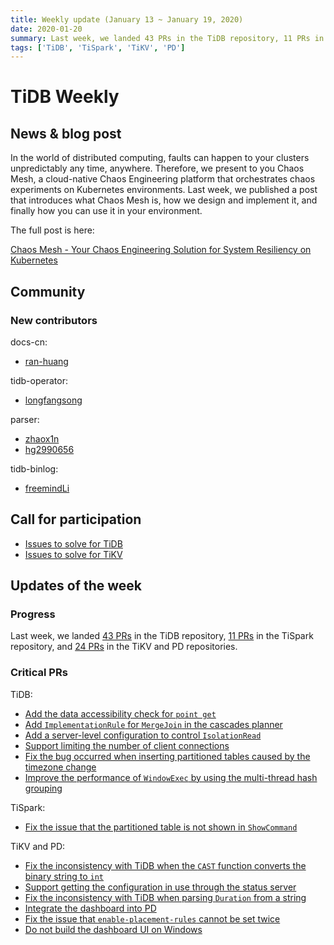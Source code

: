 ```yaml
---
title: Weekly update (January 13 ~ January 19, 2020)
date: 2020-01-20
summary: Last week, we landed 43 PRs in the TiDB repository, 11 PRs in the TiSpark repository, and 24 PRs in the TiKV and PD repositories.
tags: ['TiDB', 'TiSpark', 'TiKV', 'PD']
---
```


# TiDB Weekly

## News & blog post

In the world of distributed computing, faults can happen to your clusters unpredictably any time, anywhere. Therefore, we present to you Chaos Mesh, a cloud-native Chaos Engineering platform that orchestrates chaos experiments on Kubernetes environments. Last week, we published a post that introduces what Chaos Mesh is, how we design and implement it, and finally how you can use it in your environment.

The full post is here:

[Chaos Mesh - Your Chaos Engineering Solution for System Resiliency on Kubernetes](https://pingcap.com/blog/chaos-mesh-your-chaos-engineering-solution-for-system-resiliency-on-kubernetes/)

## Community

### New contributors

docs-cn:

* [ran-huang](https://github.com/ran-huang)

tidb-operator:

* [longfangsong](https://github.com/longfangsong)

parser:

* [zhaox1n](https://github.com/zhaox1n)
* [hg2990656](https://github.com/hg2990656)

tidb-binlog:

* [freemindLi](https://github.com/freemindLi)

## Call for participation

* [Issues to solve for TiDB](https://github.com/pingcap/tidb/issues?q=is%3Aissue+is%3Aopen+label%3A%22help+wanted%22)
* [Issues to solve for TiKV](https://github.com/tikv/tikv/labels/S%3A%20HelpWanted)

## Updates of the week

### Progress

Last week, we landed [43 PRs](https://github.com/pingcap/tidb/pulls?utf8=%E2%9C%93&q=is%3Apr+is%3Amerged+merged%3A2020-01-13..2020-01-19+) in the TiDB repository, [11 PRs](https://github.com/pingcap/tispark/pulls?utf8=%E2%9C%93&q=is%3Apr+is%3Amerged+merged%3A2020-01-13..2020-01-19+) in the TiSpark repository, and [24 PRs](https://github.com/search?q=repo%3Atikv%2Ftikv+repo%3Apingcap%2Fpd+is%3Apr+is%3Amerged+merged%3A2020-01-13..2020-01-19&type=Issues) in the TiKV and PD repositories.

### Critical PRs

TiDB:

* [Add the data accessibility check for `point get`](https://github.com/pingcap/tidb/pull/14459)
* [Add `ImplementationRule` for `MergeJoin` in the cascades planner](https://github.com/pingcap/tidb/pull/14450)
* [Add a server-level configuration to control `IsolationRead`](https://github.com/pingcap/tidb/pull/14440)
* [Support limiting the number of client connections](https://github.com/pingcap/tidb/pull/14409)
* [Fix the bug occurred when inserting partitioned tables caused by the timezone change](https://github.com/pingcap/tidb/pull/14370)
* [Improve the performance of `WindowExec` by using the multi-thread hash grouping](https://github.com/pingcap/tidb/pull/14238)

TiSpark:

* [Fix the issue that the partitioned table is not shown in `ShowCommand`](https://github.com/pingcap/tispark/pull/1354)

TiKV and PD:

* [Fix the inconsistency with TiDB when the `CAST` function converts the binary string to `int`](https://github.com/tikv/tikv/pull/6463)
* [Support getting the configuration in use through the status server](https://github.com/tikv/tikv/pull/6480)
* [Fix the inconsistency with TiDB when parsing `Duration` from a string](https://github.com/tikv/tikv/pull/6474)
* [Integrate the dashboard into PD](https://github.com/pingcap/pd/pull/2086)
* [Fix the issue that `enable-placement-rules` cannot be set twice](https://github.com/pingcap/pd/pull/2102)
* [Do not build the dashboard UI on Windows](https://github.com/pingcap/pd/pull/2105)
